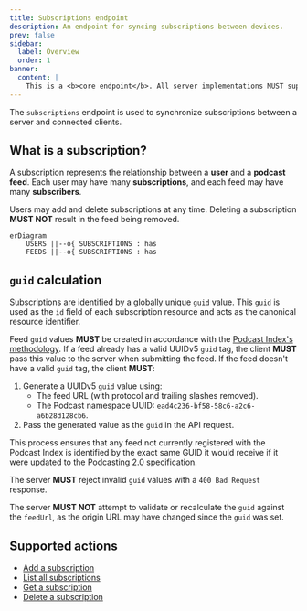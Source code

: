 ```yaml
---
title: Subscriptions endpoint
description: An endpoint for syncing subscriptions between devices.
prev: false
sidebar:
  label: Overview
  order: 1
banner:
  content: |
    This is a <b>core endpoint</b>. All server implementations MUST support it.
---
```


The `subscriptions` endpoint is used to synchronize subscriptions between a server and connected clients.

## What is a subscription?

A subscription represents the relationship between a **user** and a **podcast feed**.
Each user may have many **subscriptions**, and each feed may have many **subscribers**.

Users may add and delete subscriptions at any time.
Deleting a subscription **MUST NOT** result in the feed being removed.

```mermaid
erDiagram
    USERS ||--o{ SUBSCRIPTIONS : has
    FEEDS ||--o{ SUBSCRIPTIONS : has
```

## `guid` calculation

Subscriptions are identified by a globally unique `guid` value.
This `guid` is used as the `id` field of each subscription resource and acts as the canonical resource identifier.

Feed `guid` values **MUST** be created in accordance with the [Podcast Index's methodology](https://github.com/Podcastindex-org/podcast-namespace/blob/main/docs/tags/guid.md).
If a feed already has a valid UUIDv5 `guid` tag, the client **MUST** pass this value to the server when submitting the feed.
If the feed doesn't have a valid `guid` tag, the client **MUST**:

1. Generate a UUIDv5 `guid` value using:
   - The feed URL (with protocol and trailing slashes removed).
   - The Podcast namespace UUID: `ead4c236-bf58-58c6-a2c6-a6b28d128cb6`.
2. Pass the generated value as the `guid` in the API request.

This process ensures that any feed not currently registered with the Podcast Index is identified by the exact same GUID it would receive if it were updated to the Podcasting 2.0 specification.

The server **MUST** reject invalid `guid` values with a `400 Bad Request` response.

The server **MUST NOT** attempt to validate or recalculate the `guid` against the `feedUrl`, as the origin URL may have changed since the `guid` was set.

## Supported actions

- [Add a subscription](/specs/subscriptions/add-subscription)
- [List all subscriptions](/specs/subscriptions/list-subscriptions)
- [Get a subscription](/specs/subscriptions/get-subscription)
- [Delete a subscription](/specs/subscriptions/delete-subscription)
